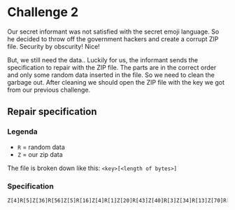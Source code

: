 # Challenge 2

Our secret informant was not satisfied with the secret emoji language. So he
decided to throw off the government hackers and create a corrupt ZIP file.
Security by obscurity! Nice!

But, we still need the data.. Luckily for us, the informant sends the specification
to repair with the ZIP file. The parts are in the correct order and only some
random data inserted in the file. So we need to clean the garbage out. After
cleaning we should open the ZIP file with the key we got from our previous challenge.

## Repair specification

### Legenda
- `R` = random data
- `Z` = our zip data

The file is broken down like this: `<key>[<length of bytes>]`

### Specification

```
Z[4]R[5]Z[36]R[56]Z[5]R[16]Z[4]R[1]Z[20]R[43]Z[40]R[3]Z[34]R[13]Z[70]R[105]
```
